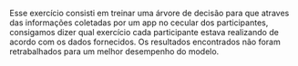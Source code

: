 Esse exercício consisti em treinar uma árvore de decisão para que atraves das informações coletadas por um app no cecular dos participantes, consigamos dizer qual exercício cada participante estava realizando de acordo com os dados fornecidos.
Os resultados encontrados não foram retrabalhados para um melhor desempenho do modelo.
